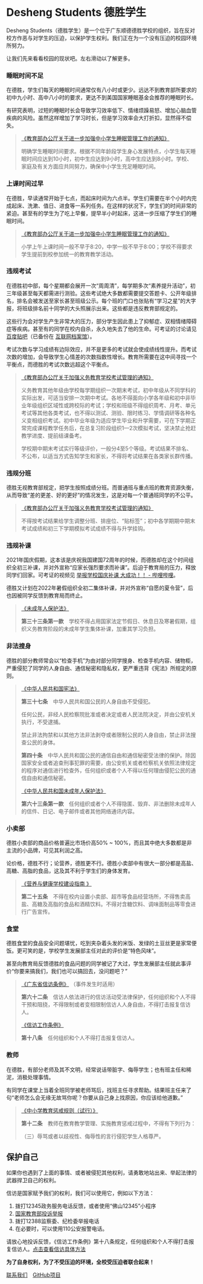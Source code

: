 # Desheng Students 德胜学生

Desheng Students（德胜学生）是一个位于广东顺德德胜学校的组织，旨在反对校方作恶与对学生的压迫，以保护学生权利。我们正在为一个没有压迫的校园环境所努力。

让我们先来看看校园的现状吧。左右滑动以了解更多。

### 睡眠时间不足

在德胜，学生们每天的睡眠时间通常仅有八小时或更少。远达不到教育部所要求的初中九小时、高中八小时的要求，更达不到美国国家睡眠基金会推荐的睡眠时长。

有研究表明，过短的睡眠时长会导致学习效率低下、情绪烦躁易怒、增加心脑血管疾病的风险。虽然这样增加了学习时长，但是学习效率会大打折扣，显然得不偿失。

> [《教育部办公厅关于进一步加强中小学生睡眠管理工作的通知》](http://www.moe.gov.cn/srcsite/A06/s3321/202104/t20210401_523901.html) 
>
> 明确学生睡眠时间要求。根据不同年龄段学生身心发展特点，小学生每天睡眠时间应达到10小时，初中生应达到9小时，高中生应达到8小时。学校、家庭及有关方面应共同努力，确保中小学生充足睡眠时间。

### 上课时间过早

在德胜，早读通常开始于七点，而起床时间为六点半。学生们需要在半个小时内完成起床、洗漱、值日、进食等一系列任务。在这样的状况下，学生们的时间非常的紧迫。甚至有的学生为了吃上早餐，提早半小时起床，这进一步压缩了学生们的睡眠时间。

> [《教育部办公厅关于进一步加强中小学生睡眠管理工作的通知》](http://www.moe.gov.cn/srcsite/A06/s3321/202104/t20210401_523901.html) 
>
> 小学上午上课时间一般不早于8:20，中学一般不早于8:00；学校不得要求学生提前到校参加统一的教育教学活动。

### 违规考试

在德胜初中部，每个星期都会展开一次“周周清”，每学期多次“素养提升活动”，初三年级甚至每天都需进行测验。这些考试绝大多数都需要提交答题卡、公开年级排名，排名会被发送至家长甚至班级公示。每个班的门口也张贴有“学习之星”的大字报，将班级排名前十同学的大头照展示出来。这些都是违反教育部规定的。

这些行为会对学生产生非常大的压力，部分学生因此患上了抑郁症、双相情绪障碍症等疾病。甚至有的同学在校内自杀，永久地失去了他的生命。可考证的讨论请见 [百度贴吧](https://tieba.baidu.com/p/6667666749)（已备份在 [互联网档案馆](https://web.archive.org/web/20220315053732/https://tieba.baidu.com/p/6667666749)）。

考试次数与学习成绩有边际效应，并不是更多的考试就会使成绩线性提升。而考试次数的增加，会导致学生心情差的次数指数性增长。教育所需要在这中间寻找一个平衡点，而德胜的考试次数远超这个平衡点。

> [《教育部办公厅关于加强义务教育学校考试管理的通知》](http://www.moe.gov.cn/srcsite/A06/s3321/202108/t20210830_555640.html)
>
> 义务教育其他年级由学校每学期组织一次期末考试，初中年级从不同学科的实际出发，可适当安排一次期中考试。各地不得面向小学各年级和初中非毕业年级组织区域性或跨校际的考试；学校和班级不得组织周考、月考、单元考试等其他各类考试，也不得以测试、测验、限时练习、学情调研等各种名义变相组织考试。初中毕业年级为适应学生毕业和升学需要，可在下学期正常完成课程教学任务后，在总复习阶段组织1—2次模拟考试，坚决禁止抢赶教学进度、提前结课备考。
>
> 学校期中期末考试实行等级评价，一般分4至5个等级。考试结果不排名、不公布，以适当方式告知学生和家长，不得将考试结果在各类家长群传播。

### 违规分班

德胜无视教育部规定，把学生按照成绩分班。而普通班与重点班的教育资源失衡，从而导致“差的更差、好的更好”的情况发生，这是对每一个普通班同学的不公平。

> [《教育部办公厅关于加强义务教育学校考试管理的通知》](http://www.moe.gov.cn/srcsite/A06/s3321/202108/t20210830_555640.html)
>
> 不得按考试结果给学生调整分班、排座位、“贴标签”；初中各学期期中期末考试成绩和初三下学期模拟考试成绩不得与升学挂钩。

### 违规补课

2021年国庆假期，这本该是庆祝我国建国72周年的时候，而德胜却在这个时间组织全初三补课，并对外宣称“应家长强烈要求而补课”。后迫于教育局的压力，释放同学们回家。可考证的视频见 [举报学校国庆补课 大成功！！ - 哔哩哔哩](https://www.bilibili.com/video/BV1Z34y1U75n)。

德胜又计划在2022年暑假组织全初二集体补课，并对外宣称“自愿的夏令营”，后也因被同学反馈到教育局而终止。

> [《未成年人保护法》](http://www.gov.cn/xinwen/2020-10/18/content_5552113.htm)
>
> **第三十三条第一款**　学校不得占用国家法定节假日、休息日及寒暑假期，组织义务教育阶段的未成年学生集体补课，加重其学习负担。

### 非法搜身

德胜的部分教师常会以“检查手机”为由对部分同学搜身、检查手机内容、储物柜，严重侵犯了同学的人身自由、通信秘密和隐私权，更严重违背《宪法》所规定的原则。

> [《中华人民共和国宪法》](http://www.gov.cn/guoqing/2018-03/22/content_5276318.htm) 
>
> **第三十七条**　中华人民共和国公民的人身自由不受侵犯。
>
> 任何公民，非经人民检察院批准或者决定或者人民法院决定，并由公安机关执行，不受逮捕。
>
> 禁止非法拘禁和以其他方法非法剥夺或者限制公民的人身自由，禁止非法搜查公民的身体。
>
> **第四十条**　中华人民共和国公民的通信自由和通信秘密受法律的保护。除因国家安全或者追查刑事犯罪的需要，由公安机关或者检察机关依照法律规定的程序对通信进行检查外，任何组织或者个人不得以任何理由侵犯公民的通信自由和通信秘密。
>
> [《中华人民共和国未成年人保护法》](http://www.gov.cn/xinwen/2020-10/18/content_5552113.htm)
>
> **第六十三条第一款**　任何组织或者个人不得隐匿、毁弃、非法删除未成年人的信件、日记、电子邮件或者其他网络通讯内容。

### 小卖部

德胜小卖部的商品价格普遍比市场价高50% ~ 100%，而且其中绝大多数都是非主流的小品牌，可见其利润之高。

论价格，德胜不行；论营养，德胜更不行。德胜小卖部中有很大一部分都是高盐、高糖、高脂的食品，这及其不利于学生们的身体发育。

> [《营养与健康学校建设指南 》](http://www.moe.gov.cn/jyb_xxgk/moe_1777/moe_1779/202106/t20210624_539987.html)
>
> **第二十五条**　不得在校内设置小卖部、超市等食品经营场所，不得售卖高盐、高糖及高脂的食品和酒精饮料。不得对含糖饮料、调味面制品等零食进行广告宣传。

### 食堂

德胜食堂的食品安全问题堪忧，吃到夹杂着头发的米饭、发绿的土豆丝更是家常便饭。更可笑的是，学校学生发展部主任对此的评价是“特色风味”。

甚至向教育局反馈德胜的食品问题的同学被记了大过，学生发展部主任就此事评价“你要来搞我们，我们也可以搞回去，没问题吧？”

> [《广东省信访条例》](https://www.gjxfj.gov.cn/gjxfj/xxgk/fgwj/xftl/webinfo/2016/03/1460416222459016.htm) （事件发生时适用）
>
> **第六十二条**　信访人依法进行的信访活动受法律保护，任何组织和个人不得干预和阻挠，不得限制或者变相限制信访人人身自由，不得打击报复信访人。
>
> [《信访工作条例》](http://www.gov.cn/zhengce/2022-04/07/content_5683923.htm)
>
> **第十八条**　任何组织和个人不得打击报复信访人。

### 教师

在德胜，有部分老师及其不文明，经常说话带脏字、侮辱学生；也有班主任和稀泥，消极处理事情。

有同学在课堂上当着全班同学被老师骂后，找班主任寻求帮助。结果班主任来了句“老师怎么会无缘无故骂你呢？你要从自己身上找原因，你应该给他道歉。”

> [《中小学教育惩戒规则（试行）》](http://www.moe.gov.cn/srcsite/A02/s5911/moe_621/202012/t20201228_507882.html)
>
> **第十二条**　教师在教育教学管理、实施教育惩戒过程中，不得有下列行为：
>
> （三）辱骂或者以歧视性、侮辱性的言行侵犯学生人格尊严。

## 保护自己

如果你也遇到了上面的事情、或者被侵犯其他权利，请勇敢地站出来、举起法律的武器捍卫自己的权利。

信访是国家赋予我们的权利，我们可以使用它，例如以下方法：

1. 拨打12345政务服务电话反馈，或者使用“佛山12345”小程序
2. [国家教育部投诉举报](https://hudong.moe.gov.cn/zxjb/jbxz.jsp)
3. 拨打12388监察委、纪检委举报电话
4. 在必要时，可以使用110公安报警电话。

请放心地投诉反馈，《信访工作条例》第十八条规定，任何组织和个人不得打击报复信访人。[点击查看信访具体方法](https://blog.deshengstudents.com/index.php/archives/7/) 

**为了自身权利，为了不受压迫的环境，全校受压迫者联合起来！**

[联系我们](mailto:deshengstudents@outlook.com)　[GitHub项目](https://github.com/deshengstudents/deshengstudents.com)